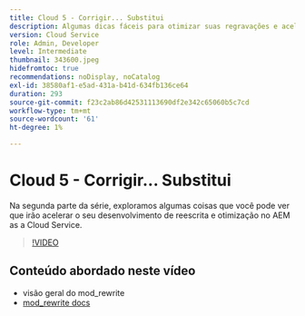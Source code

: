 ```yaml
---
title: Cloud 5 - Corrigir... Substitui
description: Algumas dicas fáceis para otimizar suas regravações e acelerar seu site
version: Cloud Service
role: Admin, Developer
level: Intermediate
thumbnail: 343600.jpeg
hidefromtoc: true
recommendations: noDisplay, noCatalog
exl-id: 38580af1-e5ad-431a-b41d-634fb136ce64
duration: 293
source-git-commit: f23c2ab86d42531113690df2e342c65060b5c7cd
workflow-type: tm+mt
source-wordcount: '61'
ht-degree: 1%

---
```


# Cloud 5 - Corrigir... Substitui

Na segunda parte da série, exploramos algumas coisas que você pode ver que irão acelerar o seu desenvolvimento de reescrita e otimização no AEM as a Cloud Service.

>[!VIDEO](https://video.tv.adobe.com/v/343600?quality=12&learn=on)

## Conteúdo abordado neste vídeo

+ visão geral do mod_rewrite
+ [mod_rewrite docs](https://httpd.apache.org/docs/current/mod/mod_rewrite.html)
